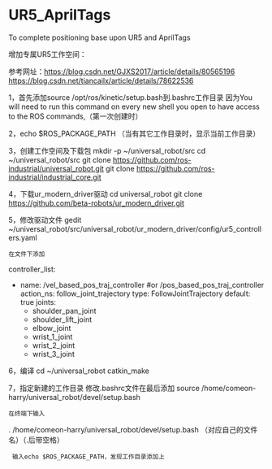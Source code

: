 # UR5_AprilTags
To complete positioning base upon UR5 and AprilTags 

增加专属UR5工作空间：

参考网址：https://blog.csdn.net/GJXS2017/article/details/80565196
 		  https://blog.csdn.net/tiancailx/article/details/78622536

1，首先添加source /opt/ros/kinetic/setup.bash到.bashrc工作目录
因为You will need to run this command on every new shell you open to have access to the ROS commands,（第一次创建时）

2，echo $ROS_PACKAGE_PATH 
（当有其它工作目录时，显示当前工作目录）

3，创建工作空间及下载包
mkdir -p ~/universal_robot/src
cd ~/universal_robot/src
git clone https://github.com/ros-industrial/universal_robot.git
git clone https://github.com/ros-industrial/industrial_core.git	  

4，下载ur_modern_driver驱动
cd universal_robot
git clone https://github.com/beta-robots/ur_modern_driver.git

5，修改驱动文件
gedit ~/universal_robot/src/universal_robot/ur_modern_driver/config/ur5_controllers.yaml

    在文件下添加
controller_list:
 - name: /vel_based_pos_traj_controller #or /pos_based_pos_traj_controller
   action_ns: follow_joint_trajectory
   type: FollowJointTrajectory
   default: true
   joints:
      - shoulder_pan_joint
      - shoulder_lift_joint
      - elbow_joint
      - wrist_1_joint
      - wrist_2_joint
      - wrist_3_joint

6，编译
cd ~/universal_robot
catkin_make

7，指定新建的工作目录
    修改.bashrc文件在最后添加
source /home/comeon-harry/universal_robot/devel/setup.bash

    在终端下输入    
 . /home/comeon-harry/universal_robot/devel/setup.bash  （对应自己的文件名）（.后带空格）

     输入echo $ROS_PACKAGE_PATH，发现工作目录添加上

